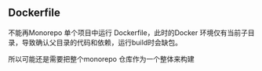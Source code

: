 ## Dockerfile

不能再Monorepo 单个项目中运行 Dockerfile，此时的Docker 环境仅有当前子目录，导致确认父目录的代码和依赖，运行build时会缺包。

所以可能还是需要把整个monorepo 仓库作为一个整体来构建
